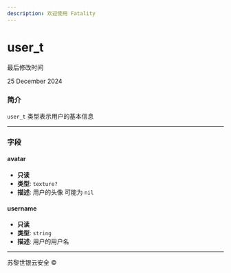 ```yaml
---
description: 欢迎使用 Fatality
---
```


# user\_t

最后修改时间

25 December 2024

### 简介

`user_t` 类型表示用户的基本信息

***

### 字段

#### avatar

* **只读**
* **类型**: `texture?`
* **描述**: 用户的头像 可能为 `nil`

#### username

* **只读**
* **类型**: `string`
* **描述**: 用户的用户名

***

苏黎世银云安全 ©
